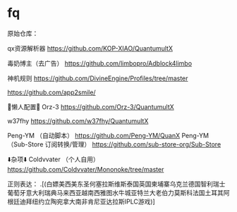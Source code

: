 # fq

原始仓库：

qx资源解析器
https://github.com/KOP-XIAO/QuantumultX

毒奶博主（去广告）
https://github.com/limbopro/Adblock4limbo

神机规则
https://github.com/DivineEngine/Profiles/tree/master

https://github.com/app2smile/

🥱懒人配置🥱
Orz-3
https://github.com/Orz-3/QuantumultX

w37fhy
https://github.com/w37fhy/QuantumultX



Peng-YM （自动脚本）
https://github.com/Peng-YM/QuanX
Peng-YM （Sub-Store 订阅转换/管理）
https://github.com/sub-store-org/Sub-Store



⬇️杂项⬇️
Coldvvater （个人自用）
https://github.com/Coldvvater/Mononoke/tree/master


正则表达：
.[(白嫖美西美东圣何塞拉斯维斯泰国英国柬埔寨乌克兰德国智利瑞士葡萄牙意大利瑞典马来西亚越南西雅图水牛城亚特兰大老伯力莫斯科法国土耳其阿根廷迪拜纽约立陶宛拿大南非肯尼亚达拉斯IPLC游戏)]
